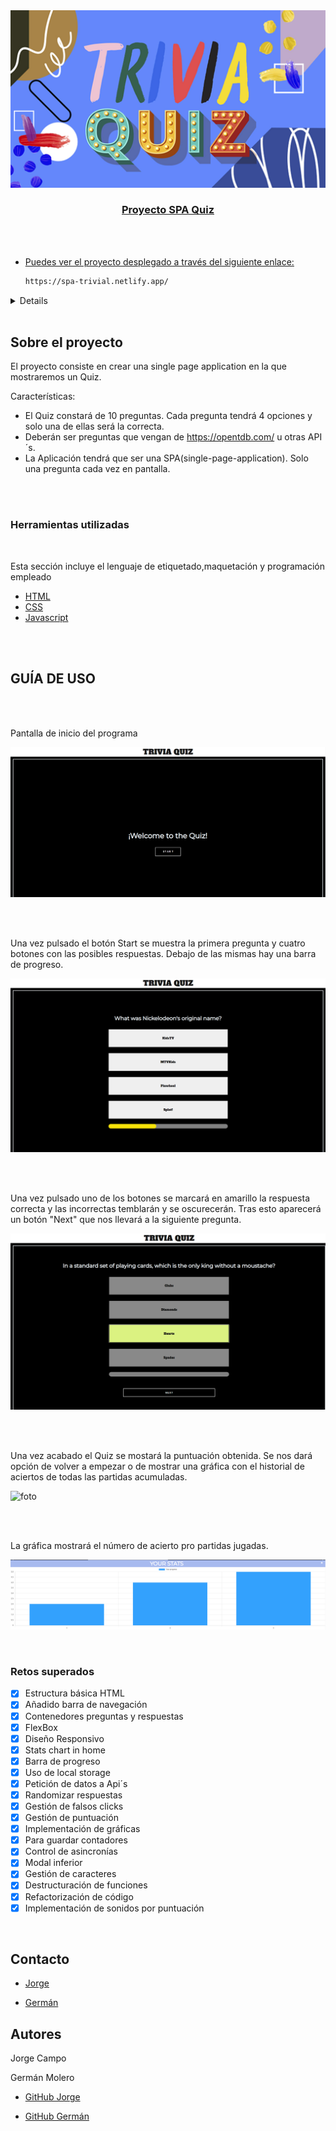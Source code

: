 <div align="center">
  <a href="https://github.com/othneildrew/Best-README-Template">
    <img src="./Assets/TriviaQUIZZZZZ.jpg" alt="Logo"
  </a>
 
  <h3 align="center">Proyecto SPA Quiz</h3>

  <br>
  <br>
</div>
  
- Puedes ver el proyecto desplegado a través del siguiente enlace:

   ```sh
   https://spa-trivial.netlify.app/
   ```  

<details>
  <ol>
    <li>
      <a href="#sobre-el-proyecto">Sobre el proyecto</a>
      <ul>
        <li><a href="#herramientas-utilizadas">Herramientas utilizadas</a></li>
      </ul>
    </li>
    <li>
      <a href="#empezando">Empezando</a>
      <ul>
        <li><a href="#guía-de-uso">Guía de uso</a></li>
      </ul>
    </li>
    <li><a href="#contacto">Contacto</a></li>   
  </ol>
</details>

<br>

<!-- SOBRE EL PROYECTO -->
## Sobre el proyecto

El proyecto consiste en crear una single page application en la que mostraremos un Quiz.

Características:
* El Quiz constará de 10 preguntas. Cada pregunta tendrá 4 opciones y solo una de ellas será la correcta.
* Deberán ser preguntas que vengan de https://opentdb.com/ u otras API´s.
* La Aplicación tendrá que ser una SPA(single-page-application). Solo una pregunta cada vez en pantalla.

<br><br>


### Herramientas utilizadas

<br>

Esta sección incluye el lenguaje de etiquetado,maquetación y programación empleado

* [HTML](https://html.com/)
* [CSS](https://www.w3schools.com/css/)
* [Javascript](https://www.javascript.com/)

<br><br>


<!--COMIENZO JAVASCRIPT-->

## GUÍA DE USO

<br><br>

Pantalla de inicio del programa


![!foto](./Assets/Pantalla_inicio.PNG)


<br><br>

Una vez pulsado el botón Start se muestra la primera pregunta y cuatro botones con las posibles respuestas. Debajo de las mismas hay una barra de progreso.

![foto](./Assets/ejemplo_quiz.PNG)

<br><br>

Una vez pulsado uno de los botones se marcará en amarillo la respuesta correcta y las incorrectas temblarán y se oscurecerán. Tras esto aparecerá un botón "Next" que nos llevará a la siguiente pregunta.

![foto](./Assets/correct_wrong.PNG)

<br><br>
 
 Una vez acabado el Quiz se mostará la puntuación obtenida. Se nos dará opción de volver a empezar o de mostrar una gráfica con el historial de aciertos de todas las partidas acumuladas.

![foto](./Assets/Puntuaci%C3%B3n.PNG)

<br><br>

La gráfica mostrará el número de acierto pro partidas jugadas.

![foto](./Assets/Gr%C3%A1fica.PNG)


<br>


 ### Retos superados 

- [x] Estructura básica HTML
- [x] Añadido barra de navegación
- [x] Contenedores preguntas y respuestas
- [x] FlexBox
- [x] Diseño Responsivo
- [x] Stats chart in home
- [x] Barra de progreso
- [x] Uso de local storage
- [x] Petición de datos a Api´s 
- [x] Randomizar respuestas
- [x] Gestión de falsos clicks
- [x] Gestión de puntuación
- [x] Implementación de gráficas
- [x] Para guardar contadores
- [x] Control de asincronías
- [x] Modal inferior
- [x] Gestión de caracteres 
- [x] Destructuración de funciones
- [x] Refactorización de código
- [x] Implementación de sonidos por puntuación

<br>

<!-- CONTACTO -->
## Contacto

- [Jorge](mailto:jcampo1982.@outlook.com "Contact me")

- [Germán](mailto:moltorger@gmail.com "Hi!")



## Autores

Jorge Campo

Germán Molero

- [GitHub Jorge](https://github.com/Yorch82 "Jorge Campo")

- [GitHub Germán](https://github.com/Molerog "Germán Molero")



